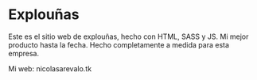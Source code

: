 # Explouñas
Este es el sitio web de explouñas, hecho con HTML, SASS y JS. Mi mejor producto hasta la fecha. Hecho completamente a medida para esta empresa.

Mi web: nicolasarevalo.tk
